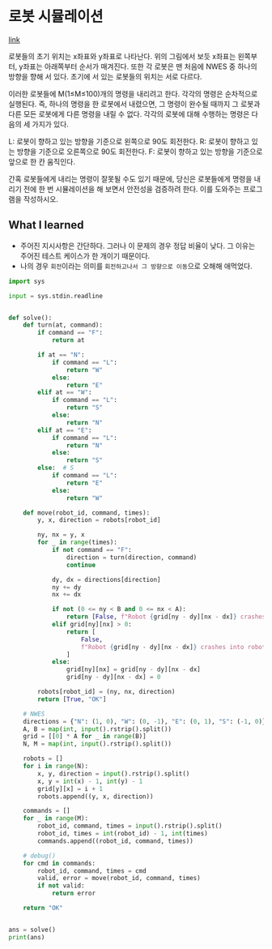 # 로봇 시뮬레이션

[link](https://www.acmicpc.net/problem/2174)

로봇들의 초기 위치는 x좌표와 y좌표로 나타난다. 위의 그림에서 보듯 x좌표는 왼쪽부터, y좌표는 아래쪽부터 순서가 매겨진다. 또한 각 로봇은 맨 처음에 NWES 중 하나의 방향을 향해 서 있다. 초기에 서 있는 로봇들의 위치는 서로 다르다.

이러한 로봇들에 M(1≤M≤100)개의 명령을 내리려고 한다. 각각의 명령은 순차적으로 실행된다. 즉, 하나의 명령을 한 로봇에서 내렸으면, 그 명령이 완수될 때까지 그 로봇과 다른 모든 로봇에게 다른 명령을 내릴 수 없다. 각각의 로봇에 대해 수행하는 명령은 다음의 세 가지가 있다.

L: 로봇이 향하고 있는 방향을 기준으로 왼쪽으로 90도 회전한다.
R: 로봇이 향하고 있는 방향을 기준으로 오른쪽으로 90도 회전한다.
F: 로봇이 향하고 있는 방향을 기준으로 앞으로 한 칸 움직인다.

간혹 로봇들에게 내리는 명령이 잘못될 수도 있기 때문에, 당신은 로봇들에게 명령을 내리기 전에 한 번 시뮬레이션을 해 보면서 안전성을 검증하려 한다. 이를 도와주는 프로그램을 작성하시오.

## What I learned

- 주어진 지시사항은 간단하다. 그러나 이 문제의 경우 정답 비율이 낮다. 그 이유는 주어진 테스트 케이스가 한 개이기 때문이다.
- 나의 경우 `회전`이라는 의미를 `회전하고나서 그 방향으로 이동`으로 오해해 애먹었다.

```python
import sys

input = sys.stdin.readline


def solve():
    def turn(at, command):
        if command == "F":
            return at

        if at == "N":
            if command == "L":
                return "W"
            else:
                return "E"
        elif at == "W":
            if command == "L":
                return "S"
            else:
                return "N"
        elif at == "E":
            if command == "L":
                return "N"
            else:
                return "S"
        else:  # S
            if command == "L":
                return "E"
            else:
                return "W"

    def move(robot_id, command, times):
        y, x, direction = robots[robot_id]

        ny, nx = y, x
        for _ in range(times):
            if not command == "F":
                direction = turn(direction, command)
                continue

            dy, dx = directions[direction]
            ny += dy
            nx += dx

            if not (0 <= ny < B and 0 <= nx < A):
                return [False, f"Robot {grid[ny - dy][nx - dx]} crashes into the wall"]
            elif grid[ny][nx] > 0:
                return [
                    False,
                    f"Robot {grid[ny - dy][nx - dx]} crashes into robot {grid[ny][nx]}",
                ]
            else:
                grid[ny][nx] = grid[ny - dy][nx - dx]
                grid[ny - dy][nx - dx] = 0

        robots[robot_id] = (ny, nx, direction)
        return [True, "OK"]

    # NWES
    directions = {"N": (1, 0), "W": (0, -1), "E": (0, 1), "S": (-1, 0)}
    A, B = map(int, input().rstrip().split())
    grid = [[0] * A for _ in range(B)]
    N, M = map(int, input().rstrip().split())

    robots = []
    for i in range(N):
        x, y, direction = input().rstrip().split()
        x, y = int(x) - 1, int(y) - 1
        grid[y][x] = i + 1
        robots.append((y, x, direction))

    commands = []
    for _ in range(M):
        robot_id, command, times = input().rstrip().split()
        robot_id, times = int(robot_id) - 1, int(times)
        commands.append((robot_id, command, times))

    # debug()
    for cmd in commands:
        robot_id, command, times = cmd
        valid, error = move(robot_id, command, times)
        if not valid:
            return error

    return "OK"


ans = solve()
print(ans)
```
